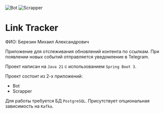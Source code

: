 ![Bot](https://github.com/TheMLord/tinkoff-java-backend-course-2023-second-semester/actions/workflows/bot.yml/badge.svg)
![Scrapper](https://github.com/TheMLord/tinkoff-java-backend-course-2023-second-semester/actions/workflows/scrapper.yml/badge.svg)

# Link Tracker

ФИО: Березин Михаил Александрович   

Приложение для отслеживания обновлений контента по ссылкам.
При появлении новых событий отправляется уведомление в Telegram.

Проект написан на `Java 21` с использованием `Spring Boot 3`.

Проект состоит из 2-х приложений:
* Bot
* Scrapper

Для работы требуется БД `PostgreSQL`. Присутствует опциональная зависимость на `Kafka`.
